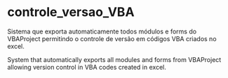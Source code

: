 # controle_versao_VBA
Sistema que exporta automaticamente todos módulos e forms do VBAProject permitindo o controle de versão em códigos VBA criados no excel.


System that automatically exports all modules and forms from VBAProject allowing version control in VBA codes created in excel.
